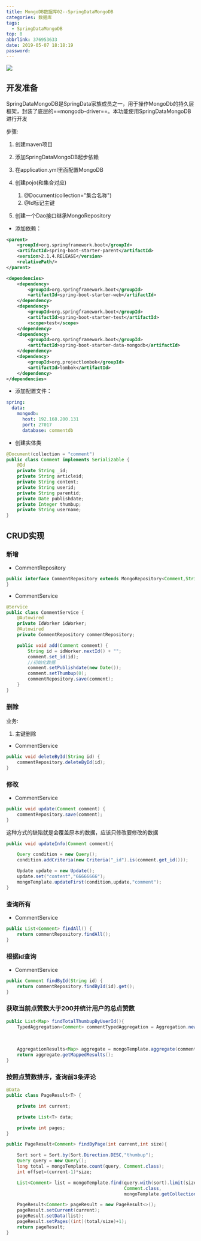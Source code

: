 ```yaml
---
title: MongoDB数据库02--SpringDataMongoDB
categories: 数据库
tags:
  - SpringDataMongoDB
top: 8
abbrlink: 376953633
date: 2019-05-07 18:18:19
password:
---
```



![](https://jwangtec.oss-cn-chengdu.aliyuncs.com/jwangcloud/index/MongoDB.jpeg)


##   开发准备

<!--more-->

​	SpringDataMongoDB是SpringData家族成员之一，用于操作MongoDb的持久层框架，封装了底层的==mongodb-driver==。本功能使用SpringDataMongoDB进行开发

步骤:

1. 创建maven项目

2. 添加SpringDataMongoDB起步依赖 

3. 在application.yml里面配置MongoDB

4. 创建pojo(和集合对应)

   1. @Document(collection="集合名称")
   2. @Id标记主键
   
5. 创建一个Dao接口继承MongoRepository


+ 添加依赖：

```xml
<parent>
    <groupId>org.springframework.boot</groupId>
    <artifactId>spring-boot-starter-parent</artifactId>
    <version>2.1.4.RELEASE</version>
    <relativePath/>
</parent>

<dependencies>
    <dependency>
        <groupId>org.springframework.boot</groupId>
        <artifactId>spring-boot-starter-web</artifactId>
    </dependency>
    <dependency>
        <groupId>org.springframework.boot</groupId>
        <artifactId>spring-boot-starter-test</artifactId>
        <scope>test</scope>
    </dependency>
    <dependency>
        <groupId>org.springframework.boot</groupId>
        <artifactId>spring-boot-starter-data-mongodb</artifactId>
    </dependency>
    <dependency>
        <groupId>org.projectlombok</groupId>
        <artifactId>lombok</artifactId>
    </dependency>
</dependencies>
```

+ 添加配置文件：

```yaml
spring:
  data:
    mongodb:
      host: 192.168.200.131
      port: 27017
      database: commentdb
```

+ 创建实体类

```java
@Document(collection = "comment")
public class Comment implements Serializable {
    @Id
    private String _id;
    private String articleid;
    private String content;
    private String userid;
    private String parentid;
    private Date publishdate;
    private Integer thumbup;
    private String username;
}
```

##   CRUD实现

###   新增

- CommentRepository

```java
public interface CommentRepository extends MongoRepository<Comment,String> {
}
```

+ CommentService

```java
@Service
public class CommentService {
    @Autowired
    private IdWorker idWorker;
    @Autowired
    private CommentRepository commentRepository;

    public void add(Comment comment) {
        String id = idWorker.nextId() + "";
        comment.set_id(id);
        //初始化数据
        comment.setPublishdate(new Date());
        comment.setThumbup(0);
        commentRepository.save(comment);
    }
}    

```

###  删除

业务: 

1. 主键删除

+ CommentService

```java
public void deleteById(String id) {
    commentRepository.deleteById(id);
}
```

###   修改

+ CommentService

```java
public void update(Comment comment) {
    commentRepository.save(comment);
}
```

这种方式的缺陷就是会覆盖原本的数据，应该只修改要修改的数据

```java
public void updateInfo(Comment comment){

    Query condition = new Query();
    condition.addCriteria(new Criteria("_id").is(comment.get_id()));

    Update update = new Update();
    update.set("content","66666666");
    mongoTemplate.updateFirst(condition,update,"comment");
}
```

###  查询所有

- CommentService

```java
public List<Comment> findAll() {
    return commentRepository.findAll();
}
```

###   根据id查询

- CommentService

```java
public Comment findById(String id) {
    return commentRepository.findById(id).get();
}
```

###   获取当前点赞数大于200并统计用户的总点赞数 


```java
public List<Map> findTotalThumbupByUserId(){
    TypedAggregation<Comment> commentTypedAggregation = Aggregation.newAggregation(Comment.class,
                                                                                   Aggregation.match(Criteria.where("thumbup").gt(200)),
                                                                                   Aggregation.group("userid").sum("thumbup").as("sum"));
    
    AggregationResults<Map> aggregate = mongoTemplate.aggregate(commentTypedAggregation, mongoTemplate.getCollectionName(Comment.class), Map.class);
    return aggregate.getMappedResults();
}
```

###   按照点赞数排序，查询前3条评论 

```java
@Data
public class PageResult<T> {

    private int current;

    private List<T> data;

    private int pages;
}
```

```java
public PageResult<Comment> findByPage(int current,int size){

    Sort sort = Sort.by(Sort.Direction.DESC,"thumbup");
    Query query = new Query();
    long total = mongoTemplate.count(query, Comment.class);
    int offset=(current-1)*size;

    List<Comment> list = mongoTemplate.find(query.with(sort).limit(size).skip(offset),
                                            Comment.class,
                                            mongoTemplate.getCollectionName(Comment.class));

    PageResult<Comment> pageResult = new PageResult<>();
    pageResult.setCurrent(current);
    pageResult.setData(list);
    pageResult.setPages((int)(total/size)+1);
    return pageResult;
}
```


